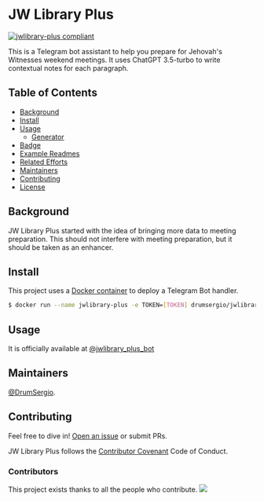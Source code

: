 # JW Library Plus

[![jwlibrary-plus compliant](https://img.shields.io/github/license/DrumSergio/jwlibrary-plus)](https://github.com/DrumSergio/jwlibrary-plus/README)

This is a Telegram bot assistant to help you prepare for Jehovah's Witnesses weekend meetings. It uses ChatGPT 3.5-turbo to write contextual notes for each paragraph.

## Table of Contents

- [Background](#background)
- [Install](#install)
- [Usage](#usage)
	- [Generator](#generator)
- [Badge](#badge)
- [Example Readmes](#example-readmes)
- [Related Efforts](#related-efforts)
- [Maintainers](#maintainers)
- [Contributing](#contributing)
- [License](#license)

## Background

JW Library Plus started with the idea of bringing more data to meeting preparation. This should not interfere with meeting preparation, but it should be taken as an enhancer.

## Install

This project uses a [Docker container](https://hub.docker.com/repository/docker/drumsergio/jwlibrary-plu) to deploy a Telegram Bot handler.

```sh
$ docker run --name jwlibrary-plus -e TOKEN=[TOKEN] drumsergio/jwlibrary-plus
```

## Usage

It is officially available at [@jwlibrary_plus_bot](https://t.me/jwlibrary_plus_bot)

## Maintainers

[@DrumSergio](https://github.com/DrumSergio).

## Contributing

Feel free to dive in! [Open an issue](https://github.com/DrumSergio/jwlibrary-plus/issues/new) or submit PRs.

JW Library Plus follows the [Contributor Covenant](http://contributor-covenant.org/version/1/3/0/) Code of Conduct.

### Contributors

This project exists thanks to all the people who contribute. 
<a href="https://github.com/DrumSergio/jwlibrary-plus/graphs/contributors"><img src="https://opencollective.com/jwlibrary-plus/contributors.svg?width=890&button=false" /></a>


